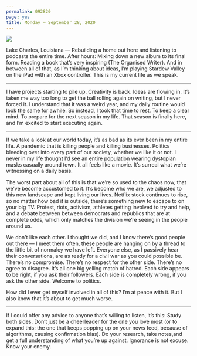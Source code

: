 ```yaml
---
permalink: 092820
page: yes
title: Monday — September 28, 2020
---
```


![][image-1]

Lake Charles, Louisiana — Rebuilding a home out here and listening to podcasts the entire time. After hours: Mixing down a new album to its final form. Reading a book that’s very inspiring (The Organised Writer). And in between all of that, as I’m thinking about ideas, I’m playing Stardew Valley on the iPad with an Xbox controller. This is my current life as we speak.

---- 

I have projects starting to pile up. Creativity is back. Ideas are flowing in. It’s taken me way too long to get the ball rolling again on writing, but I never forced it. I understand that it was a weird year, and my daily routine would look the same for awhile. So instead, I took that time to rest. To keep a clear mind. To prepare for the next season in my life. That season is finally here, and I’m excited to start executing again.

---- 

If we take a look at our world today, it’s as bad as its ever been in my entire life. A pandemic that is killing people and killing businesses. Politics bleeding over into every part of our society, whether we like it or not. I never in my life thought I’d see an entire population wearing dystopian masks casually around town. It all feels like a movie. It’s surreal what we’re witnessing on a daily basis.

The worst part about all of this is that we’re so used to the chaos now, that we’ve become accustomed to it. It’s become who we are, we adjusted to this new landscape and kept living our lives. Netflix stock continues to rise, so no matter how bad it is outside, there’s something new to escape to on your big TV. Protest, riots, activism, athletes getting involved to try and help, and a debate between between democrats and republics that are at complete odds, which only matches the division we’re seeing in the people around us.

We don't like each other. I thought we did, and I know there’s good people out there — I meet them often, these people are hanging on by a thread to the little bit of normalcy we have left. Everyone else, as I passively hear their conversations, are as ready for a civil war as you could possible be. There’s no compromise. There’s no respect for the other side. There’s no agree to disagree. It’s all one big yelling match of hatred. Each side appears to be right, if you ask their followers. Each side is completely wrong, if you ask the other side. Welcome to politics.

How did I ever get myself involved in all of this? I’m at peace with it. But I also know that it’s about to get much worse.

---- 

If I could offer any advice to anyone that’s willing to listen, it’s this: Study both sides. Don’t just be a cheerleader for the one you love most (or to expand this: the one that keeps popping up on your news feed, because of algorithms, causing confirmation bias). Do your research, take notes,and get a full understanding of what you’re up against. Ignorance is not excuse. Know your enemy.

[image-1]:	https://i.imgur.com/shihOw4.jpg